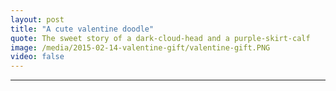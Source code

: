 ```yaml
---
layout: post
title: "A cute valentine doodle"
quote: The sweet story of a dark-cloud-head and a purple-skirt-calf
image: /media/2015-02-14-valentine-gift/valentine-gift.PNG
video: false
---
```



---